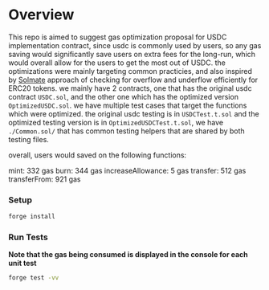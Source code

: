 # Overview

This repo is aimed to suggest gas optimization proposal for USDC implementation contract, since usdc is commonly used by users, so any gas saving would significantly save users on extra fees for the long-run, which would overall allow for the users to get the most out of USDC. the optimizations were mainly targeting common practicies, and also inspired by [Solmate](https://github.com/transmissions11/solmate) approach of checking for overflow and underflow efficiently for ERC20 tokens. we mainly have 2 contracts, one that has the original usdc contract `USDC.sol`, and the other one which has the optimized version `OptimizedUSDC.sol`. we have multiple test cases that target the functions which were optimized. the original usdc testing is in `USDCTest.t.sol` and the optimized testing version is in `OptimizedUSDCTest.t.sol`, we have `./Common.sol/` that has common testing helpers that are shared by both testing files.

overall, users would saved on the following functions:

mint: 332 gas
burn: 344 gas
increaseAllowance: 5 gas
transfer: 512 gas
transferFrom: 921 gas

### Setup

```sh
forge install
```

### Run Tests

**Note that the gas being consumed is displayed in the console for each unit test**

```sh
forge test -vv
```
